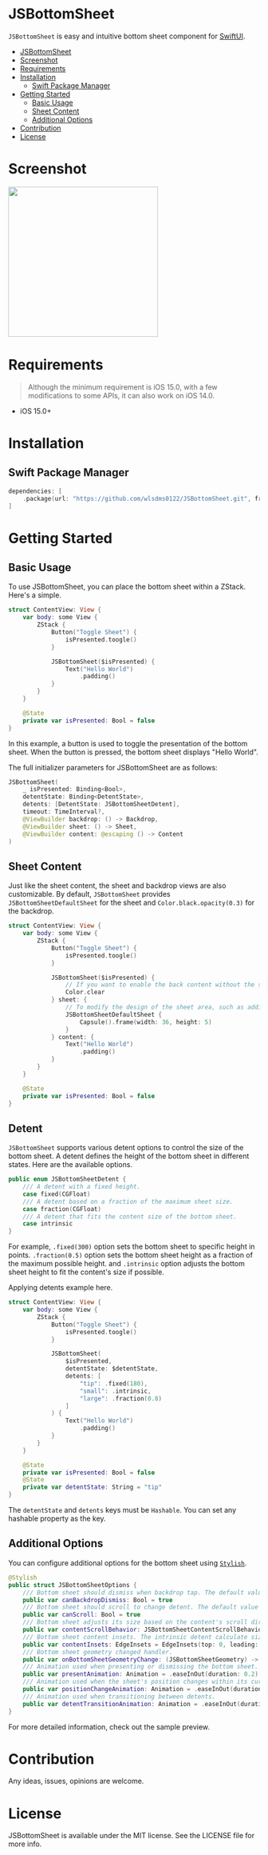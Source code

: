 # JSBottomSheet
`JSBottomSheet` is easy and intuitive bottom sheet component for [SwiftUI](https://developer.apple.com/kr/xcode/swiftui/).

- [JSBottomSheet](#jsbottomsheet)
- [Screenshot](#screenshot)
- [Requirements](#requirements)
- [Installation](#installation)
  - [Swift Package Manager](#swift-package-manager)
- [Getting Started](#getting-started)
  - [Basic Usage](#basic-usage)
  - [Sheet Content](#sheet-content)
  - [Additional Options](#additional-options)
- [Contribution](#contribution)
- [License](#license)

# Screenshot
<image src="https://github.com/user-attachments/assets/db5f6b30-2152-4672-bd9a-544ff744e133" width=300 />

# Requirements
> Although the minimum requirement is iOS 15.0, with a few modifications to some APIs, it can also work on iOS 14.0.
- iOS 15.0+

# Installation
## Swift Package Manager
```swift
dependencies: [
    .package(url: "https://github.com/wlsdms0122/JSBottomSheet.git", from: "1.0.0")
]
```

# Getting Started
## Basic Usage
To use JSBottomSheet, you can place the bottom sheet within a ZStack. Here's a simple.

```swift
struct ContentView: View {
    var body: some View {
        ZStack {
            Button("Toggle Sheet") {
                isPresented.toogle()
            }

            JSBottomSheet($isPresented) {
                Text("Hello World")
                    .padding()
            }
        }
    }

    @State
    private var isPresented: Bool = false
}
```

In this example, a button is used to toggle the presentation of the bottom sheet. When the button is pressed, the bottom sheet displays "Hello World".

The full initializer parameters for JSBottomSheet are as follows:

```swift
JSBottomSheet(
    _ isPresented: Binding<Bool>,
    detentState: Binding<DetentState>,
    detents: [DetentState: JSBottomSheetDetent],
    timeout: TimeInterval?,
    @ViewBuilder backdrop: () -> Backdrop,
    @ViewBuilder sheet: () -> Sheet,
    @ViewBuilder content: @escaping () -> Content
)
```

## Sheet Content
Just like the sheet content, the sheet and backdrop views are also customizable. By default, `JSBottomSheet` provides `JSBottomSheetDefaultSheet` for the sheet and `Color.black.opacity(0.3)` for the backdrop.

```swift
struct ContentView: View {
    var body: some View {
        ZStack {
            Button("Toggle Sheet") {
                isPresented.toogle()
            }

            JSBottomSheet($isPresented) {
                // If you want to enable the back content without the sheet covering the entire screen, you can set clear view.
                Color.clear
            } sheet: {
                // To modify the design of the sheet area, such as adding a grabber view, you can utilize JSBottomSheetDefaultSheet.
                JSBottomSheetDefaultSheet {
                    Capsule().frame(width: 36, height: 5)
                }
            } content: {
                Text("Hello World")
                    .padding()
            }
        }
    }

    @State
    private var isPresented: Bool = false
}
```

## Detent
`JSBottomSheet` supports various detent options to control the size of the bottom sheet. A detent defines the height of the bottom sheet in different states. Here are the available options.

```swift
public enum JSBottomSheetDetent {
    /// A detent with a fixed height.
    case fixed(CGFloat)
    /// A detent based on a fraction of the maximum sheet size.
    case fraction(CGFloat)
    /// A detent that fits the content size of the bottom sheet.
    case intrinsic
}
```

For example, `.fixed(300)` option sets the bottom sheet to specific height in points. `.fraction(0.5)` option sets the bottom sheet height as a fraction of the maximum possible height. and `.intrinsic` option adjusts the bottom sheet height to fit the content's size if possible.

Applying detents example here.

```swift
struct ContentView: View {
    var body: some View {
        ZStack {
            Button("Toggle Sheet") {
                isPresented.toogle()
            }

            JSBottomSheet(
                $isPresented,
                detentState: $detentState,
                detents: [
                    "tip": .fixed(180),
                    "small": .intrinsic,
                    "large": .fraction(0.8)
                ]
            ) {
                Text("Hello World")
                    .padding()
            }
        }
    }

    @State
    private var isPresented: Bool = false
    @State
    private var detentState: String = "tip"
}
```

The `detentState` and `detents` keys must be `Hashable`. You can set any hashable property as the key.

## Additional Options
You can configure additional options for the bottom sheet using [`Stylish`](https://github.com/wlsdms0122/Stylish).

```swift
@Stylish
public struct JSBottomSheetOptions {
    /// Bottom sheet should dismiss when backdrop tap. The default value of this property is `true`.
    public var canBackdropDismiss: Bool = true
    /// Bottom sheet should scroll to change detent. The default value of this property is `true`.
    public var canScroll: Bool = true
    /// Bottom sheet adjusts its size based on the content's scroll direction. The default value of this property is `both`.
    public var contentScrollBehavior: JSBottomSheetContentScrollBehavior = .both
    /// Bottom sheet content insets. The intrinsic detent calculate size include insets.
    public var contentInsets: EdgeInsets = EdgeInsets(top: 0, leading: 0, bottom: 0, trailing: 0)
    /// Bottom sheet geometry changed handler.
    public var onBottomSheetGeometryChange: (JSBottomSheetGeometry) -> Void = { _ in }    
    /// Animation used when presenting or dismissing the bottom sheet.
    public var presentAnimation: Animation = .easeInOut(duration: 0.2)
    /// Animation used when the sheet's position changes within its current detent.
    public var positionChangeAnimation: Animation = .easeInOut(duration: 0.2)
    /// Animation used when transitioning between detents.
    public var detentTransitionAnimation: Animation = .easeInOut(duration: 0.2)
}
```

For more detailed information, check out the sample preview.

# Contribution

Any ideas, issues, opinions are welcome.

# License

JSBottomSheet is available under the MIT license. See the LICENSE file for more info.
